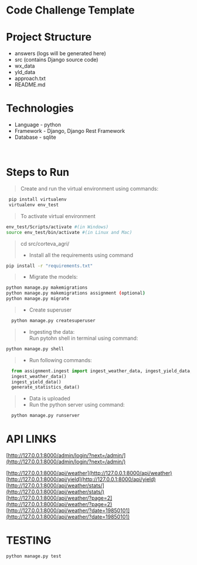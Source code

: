 # Code Challenge Template
# Project Structure
- answers (logs will be generated here)
- src  (contains Django source code)
- wx_data 
- yld_data 
- approach.txt
- README.md

# Technologies
- Language - python
- Framework - Django, Django Rest Framework
- Database - sqlite
<br>

# Steps to Run

>Create and run the virtual environment using commands: 
  ```bash
   pip install virtualenv
   virtualenv env_test
  ```
>To activate virtual environment 
  ```bash
  env_test/Scripts/activate #(in Windows) 
  source env_test/bin/activate #(in Linux and Mac) 
  ```
  
>cd src/corteva_agri/ 
> - Install all the requirements using command  
  ```bash 
  pip install -r "requirements.txt"
  ```
> - Migrate the models: <br>
  ```bash
  python manage.py makemigrations 
  python manage.py makemigrations assignment (optional)
  python manage.py migrate
  ```
> - Create superuser <br>
```bash
  python manage.py createsuperuser
```
> - Ingesting the data:<br>
  Run pytohn shell in terminal using command: 
```bash
python manage.py shell 
```
>  - Run following commands:
```python
  from assignment.ingest import ingest_weather_data, ingest_yield_data, generate_statistics_data
  ingest_weather_data()
  ingest_yield_data()
  generate_statistics_data()
```
> - Data is uploaded<br>
> - Run the python server using command: 
```bash
  python manage.py runserver
```


# API LINKS

[http://127.0.0.1:8000/admin/login/?next=/admin/](http://127.0.0.1:8000/admin/login/?next=/admin/)

[http://127.0.0.1:8000/api/weather](http://127.0.0.1:8000/api/weather)<br>
[http://127.0.0.1:8000/api/yield](http://127.0.0.1:8000/api/yield) <br>
[http://127.0.0.1:8000/api/weather/stats/](http://127.0.0.1:8000/api/weather/stats/)
[http://127.0.0.1:8000/api/weather/?page=2](http://127.0.0.1:8000/api/weather/?page=2)
[http://127.0.0.1:8000/api/weather/?date=19850101](http://127.0.0.1:8000/api/weather/?date=19850101)


# TESTING

```bash
python manage.py test
```
